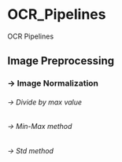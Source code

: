 # OCR_Pipelines
OCR Pipelines
## Image Preprocessing 
### -> Image Normalization
###### ->  Divide by max value
###### ->  Min-Max method 
###### ->  Std method
